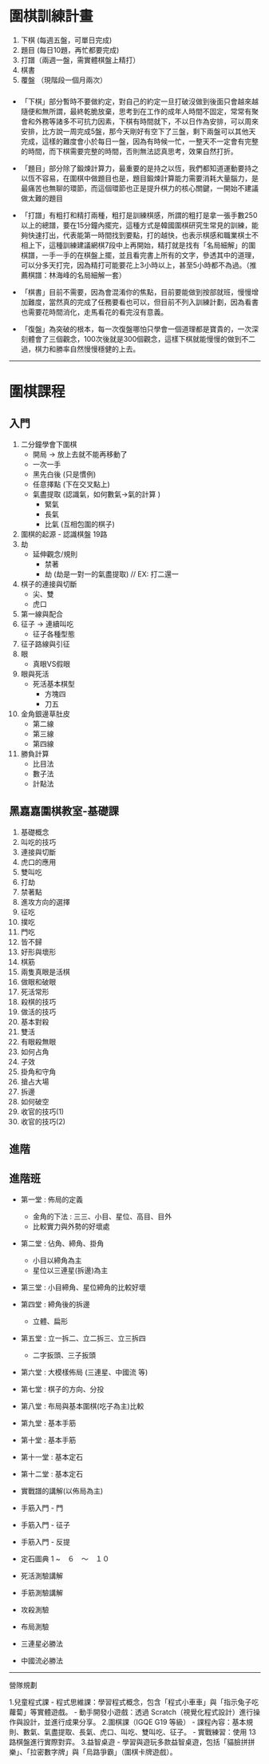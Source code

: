 # 圍棋訓練計畫

1. 下棋 (每週五盤，可單日完成)
2. 題目 (每日10題，再忙都要完成)
3. 打譜（兩週一盤，需實體棋盤上精打）
4. 棋書
5. 覆盤 （現階段一個月兩次）

###
- 「下棋」部分暫時不要做約定，對自己的約定一旦打破沒做到後面只會越來越隨便和無所謂，最終乾脆放棄，思考到在工作的成年人時間不固定，常常有聚會和外務等諸多不可抗力因素，下棋有時間就下，不以日作為安排，可以周來安排，比方說一周完成5盤，那今天剛好有空下了三盤，剩下兩盤可以其他天完成，這樣的難度會小於每日一盤，因為有時候一忙，一整天不一定會有完整的時間，而下棋需要完整的時間，否則無法認真思考，效果自然打折。

- 「題目」部分除了鍛煉計算力，最重要的是持之以恆，我們都知道運動要持之以恆不容易，在圍棋中做題目也是，題目鍛煉計算能力需要消耗大量腦力，是最痛苦也無聊的環節，而這個環節也正是提升棋力的核心關鍵，一開始不建議做太難的題目

- 「打譜」有粗打和精打兩種，粗打是訓練棋感，所謂的粗打是拿一張手數250以上的總譜，要在15分鐘內擺完，這種方式是韓國圍棋研究生常見的訓練，能夠快速打出，代表能第一時間找到要點，打的越快，也表示棋感和職業棋士不相上下，這種訓練建議網棋7段中上再開始，精打就是找有「名局細解」的圍棋譜，一手一手的在棋盤上擺，並且看完書上所有的文字，參透其中的道理，可以分多天打完，因為精打可能要花上3小時以上，甚至5小時都不為過。（推薦棋譜：林海峰的名局細解一套）

- 「棋書」目前不需要，因為會混淆你的焦點，目前要能做到按部就班，慢慢增加難度，當然真的完成了任務要看也可以，但目前不列入訓練計劃，因為看書也需要花時間消化，走馬看花的看完沒有意義。

- 「復盤」為突破的根本，每一次復盤哪怕只學會一個道理都是寶貴的，一次深刻體會了三個觀念，100次後就是300個觀念，這樣下棋就能慢慢的做到不二過，棋力和勝率自然慢慢穩健的上去。


---

# 圍棋課程

## 入門

1. 二分鐘學會下圍棋
   * 開局 -> 放上去就不能再移動了
   * 一次一手
   * 黑先白後 (只是慣例)
   * 任意擇點 (下在交叉點上)
   * 氣盡提取 (認識氣，如何數氣->氣的計算 )
        - 緊氣
        - 長氣
        - 比氣 (互相包圍的棋子)
2. 圍棋的起源
        - 認識棋盤 19路
3. 劫
   * 延伸觀念/規則
        - 禁著
        - 劫 (劫是一對一的氣盡提取)  // EX: 打二還一
4. 棋子的連接與切斷
   * 尖、雙
   * 虎口
5. 第一線與配合
6. 征子 -> 連續叫吃
   * 征子各種型態
7. 征子路線與引征
8. 眼
   * 真眼VS假眼
9. 眼與死活
   * 死活基本棋型
        - 方塊四
        - 刀五
10. 金角銀邊草肚皮
     - 第二線
     - 第三線
     - 第四線
11. 勝負計算
     - 比目法
     - 數子法
     - 計點法
    

## 黑嘉嘉圍棋教室-基礎課

1. 基礎概念
2. 叫吃的技巧
3. 連接與切斷
4. 虎口的應用
5. 雙叫吃
6. 打劫
7. 禁著點
8. 進攻方向的選擇
9. 征吃
10. 撲吃
11. 門吃
12. 皆不歸
13. 好形與壞形
14. 棋筋
15. 兩隻真眼是活棋
16. 做眼和破眼
17. 死活常形
18. 殺棋的技巧
19. 做活的技巧
20. 基本對殺
21. 雙活
22. 有眼殺無眼
23. 如何占角
24. 子效
25. 掛角和守角
26. 搶占大場
27. 拆邊
28. 如何破空
29. 收官的技巧(1)
30. 收官的技巧(2)


## 進階

## 進階班
* 第一堂 : 佈局的定義
   * 金角的下法 : 三三、小目、星位、高目、目外
   * 比較實力與外勢的好壞處
* 第二堂 : 佔角、締角、掛角
   * 小目以締角為主
   * 星位以三連星(拆邊)為主 
* 第三堂 : 小目締角、星位締角的比較好壞
* 第四堂 : 締角後的拆邊
   * 立體、扁形
* 第五堂 : 立一拆二、立二拆三、立三拆四
    * 二字扳頭、三子扳頭
* 第六堂 : 大模樣佈局 (三連星、中國流 等)
* 第七堂 : 棋子的方向、分投
* 第八堂 : 布局與基本圍棋(吃子為主)比較
* 第九堂 : 基本手筋
* 第十堂 : 基本手筋
* 第十一堂 : 基本定石
* 第十二堂 : 基本定石

* 實戰譜的講解(以佈局為主)

* 手筋入門 - 門
* 手筋入門 - 征子
* 手筋入門 - 反提
* 定石圖典 1 ~　６　～　１０
* 死活測驗講解
* 手筋測驗講解
* 攻殺測驗
* 布局測驗
* 三連星必勝法
* 中國流必勝法

---

營隊規劃

1.兒童程式課
      - 程式思維課：學習程式概念，包含「程式小車車」與「指示兔子吃蘿蔔」等實體遊戲。
      - 動手開發小遊戲：透過 Scratch（視覺化程式設計）進行操作與設計，並進行成果分享。
2.圍棋課（IGQE G19 等級）
      - 課程內容：基本規則、數氣、氣盡提取、長氣、虎口、叫吃、雙叫吃、征子。
      - 實戰練習：使用 13 路棋盤進行實際對弈。
3.益智桌遊
      - 學習與遊玩多款益智桌遊，包括「貓臉拼拼樂」、「拉密數字牌」與「烏路爭霸」（圍棋卡牌遊戲）。
